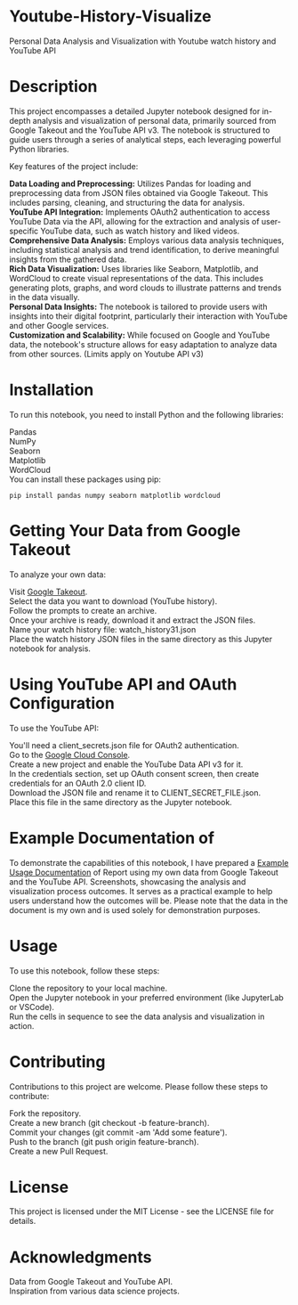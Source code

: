# Youtube-History-Visualize
Personal Data Analysis and Visualization with Youtube watch history and YouTube API

# Description
This project encompasses a detailed Jupyter notebook designed for in-depth analysis and visualization of personal data, primarily sourced from Google Takeout and the YouTube API v3. The notebook is structured to guide users through a series of analytical steps, each leveraging powerful Python libraries.

Key features of the project include:

**Data Loading and Preprocessing:** Utilizes Pandas for loading and preprocessing data from JSON files obtained via Google Takeout. This includes parsing, cleaning, and structuring the data for analysis. <br>
**YouTube API Integration:** Implements OAuth2 authentication to access YouTube Data via the API, allowing for the extraction and analysis of user-specific YouTube data, such as watch history and liked videos. <br>
**Comprehensive Data Analysis:** Employs various data analysis techniques, including statistical analysis and trend identification, to derive meaningful insights from the gathered data. <br>
**Rich Data Visualization:** Uses libraries like Seaborn, Matplotlib, and WordCloud to create visual representations of the data. This includes generating plots, graphs, and word clouds to illustrate patterns and trends in the data visually. <br>
**Personal Data Insights:** The notebook is tailored to provide users with insights into their digital footprint, particularly their interaction with YouTube and other Google services. <br>
**Customization and Scalability:** While focused on Google and YouTube data, the notebook's structure allows for easy adaptation to analyze data from other sources. (Limits apply on Youtube API v3)

# Installation
To run this notebook, you need to install Python and the following libraries:

Pandas <br>
NumPy<br>
Seaborn<br>
Matplotlib<br>
WordCloud<br>
You can install these packages using pip:<br>

    pip install pandas numpy seaborn matplotlib wordcloud

# Getting Your Data from Google Takeout
To analyze your own data:

Visit [Google Takeout]( https://takeout.google.com/settings/takeout).<br>
Select the data you want to download (YouTube history).<br>
Follow the prompts to create an archive.<br>
Once your archive is ready, download it and extract the JSON files.<br>
Name your watch history file: watch_history31.json <br>
Place the watch history JSON files in the same directory as this Jupyter notebook for analysis.<br>

# Using YouTube API and OAuth Configuration
To use the YouTube API:

You'll need a client_secrets.json file for OAuth2 authentication.<br>
Go to the [Google Cloud Console](https://console.cloud.google.com/).<br>
Create a new project and enable the YouTube Data API v3 for it.<br>
In the credentials section, set up OAuth consent screen, then create credentials for an OAuth 2.0 client ID.<br>
Download the JSON file and rename it to CLIENT_SECRET_FILE.json.<br>
Place this file in the same directory as the Jupyter notebook.<br>

# Example Documentation of 
To demonstrate the capabilities of this notebook, I have prepared a [Example Usage Documentation](https://docs.google.com/document/d/1Wei8YfmKGutkdIL8uAl9iFQ-hewR6AzqTmxMVKyaFa4/edit?usp=sharing) of Report using my own data from Google Takeout and the YouTube API. Screenshots, showcasing the analysis and visualization process outcomes. It serves as a practical example to help users understand how the outcomes will be. Please note that the data in the document is my own and is used solely for demonstration purposes.

# Usage
To use this notebook, follow these steps:

Clone the repository to your local machine.<br>
Open the Jupyter notebook in your preferred environment (like JupyterLab or VSCode).<br>
Run the cells in sequence to see the data analysis and visualization in action.<br>

# Contributing
Contributions to this project are welcome. Please follow these steps to contribute:

Fork the repository.<br>
Create a new branch (git checkout -b feature-branch).<br>
Commit your changes (git commit -am 'Add some feature').<br>
Push to the branch (git push origin feature-branch).<br>
Create a new Pull Request.<br>

# License
This project is licensed under the MIT License - see the LICENSE file for details.

# Acknowledgments
Data from Google Takeout and YouTube API.<br>
Inspiration from various data science projects.
